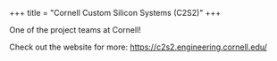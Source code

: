 +++
title = "Cornell Custom Silicon Systems (C2S2)"
+++

One of the project teams at Cornell!

Check out the website for more: https://c2s2.engineering.cornell.edu/